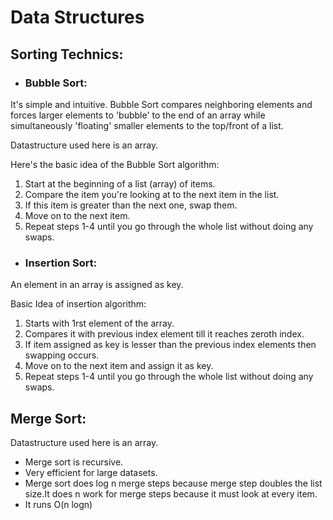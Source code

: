 # Data Structures

## Sorting Technics:


- ### Bubble Sort:

It's simple and intuitive.  Bubble Sort compares neighboring elements and forces larger elements to 'bubble' to the end of an array while simultaneously 'floating' smaller elements to the top/front of a list. 

Datastructure used here is an array.

Here's the basic idea of the Bubble Sort algorithm:

1. Start at the beginning of a list (array) of items.
2. Compare the item you're looking at to the next item in the list.
3. If this item is greater than the next one, swap them.
4. Move on to the next item.
5. Repeat steps 1-4 until you go through the whole list without doing any swaps.

- ### Insertion Sort:

An element in an array is assigned as key.

Basic Idea of insertion  algorithm:

1. Starts with 1rst element of the array.
2. Compares it with previous index element till it reaches zeroth index.
3. If item assigned as key is lesser than the previous index elements then swapping occurs.
4. Move on to the next item and assign it as key.
5. Repeat steps 1-4 until you go through the whole list without doing any swaps.

## Merge Sort:
Datastructure used here is an array.
- Merge sort is recursive.
- Very efficient for large datasets.
- Merge sort does log n merge steps because merge step doubles the list size.It does n work for merge steps because it must look at every item.
- It runs O(n logn)


